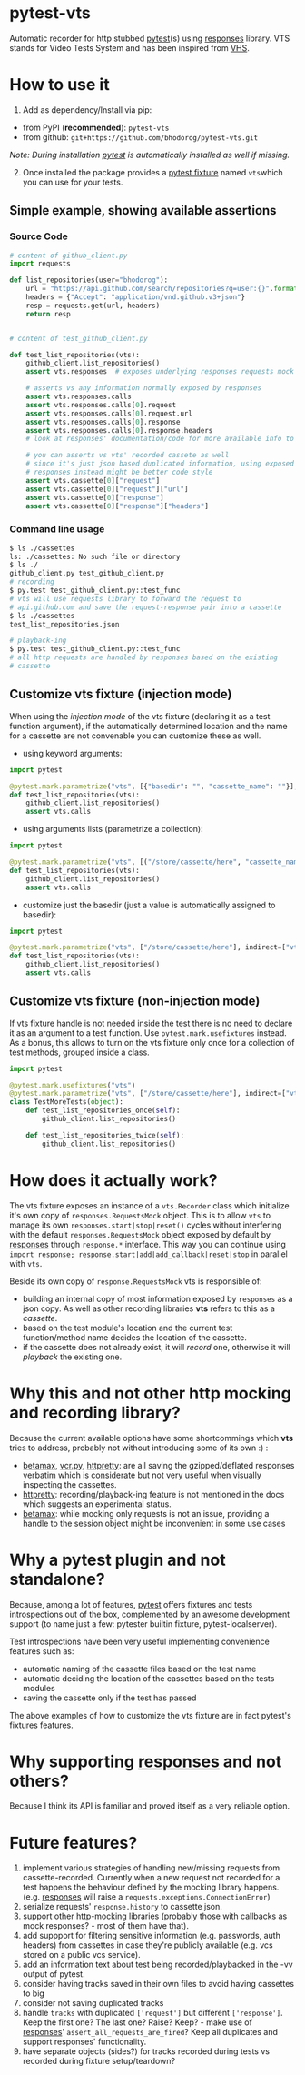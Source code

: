 # pytest-vts
Automatic recorder for http stubbed [pytest][](s) using [responses][]
library. VTS stands for Video Tests System and has been inspired from
[VHS][Videotape format war wiki].

# How to use it

  1. Add as dependency/Install via pip:
  - from PyPI (**recommended**): `pytest-vts`
  - from github: `git+https://github.com/bhodorog/pytest-vts.git`

  *Note: During installation [pytest][] is automatically installed as
   well if missing.*

  2. Once installed the package provides a [pytest fixture][] named `vts`which
  you can use for your tests.

## Simple example, showing available assertions

### Source Code

```python
# content of github_client.py
import requests

def list_repositories(user="bhodorog"):
    url = "https://api.github.com/search/repositories?q=user:{}".format(user)
    headers = {"Accept": "application/vnd.github.v3+json"}
    resp = requests.get(url, headers)
    return resp


# content of test_github_client.py

def test_list_repositories(vts):
    github_client.list_repositories()
    assert vts.responses  # exposes underlying responses requests mock

    # asserts vs any information normally exposed by responses
    assert vts.responses.calls
    assert vts.responses.calls[0].request
    assert vts.responses.calls[0].request.url
    assert vts.responses.calls[0].response
    assert vts.responses.calls[0].response.headers
    # look at responses' documentation/code for more available info to assert against

    # you can asserts vs vts' recorded cassete as well
    # since it's just json based duplicated information, using exposed
    # responses instead might be better code style
    assert vts.cassette[0]["request"]
    assert vts.cassette[0]["request"]["url"]
    assert vts.cassette[0]["response"]
    assert vts.cassette[0]["response"]["headers"]

```

### Command line usage

```bash
$ ls ./cassettes
ls: ./cassettes: No such file or directory
$ ls ./
github_client.py test_github_client.py 
# recording
$ py.test test_github_client.py::test_func
# vts will use requests library to forward the request to
# api.github.com and save the request-response pair into a cassette
$ ls ./cassettes
test_list_repositories.json

# playback-ing
$ py.test test_github_client.py::test_func
# all http requests are handled by responses based on the existing
# cassette
```

## Customize vts fixture (injection mode)
When using the *injection mode* of the vts fixture (declaring it as a
test function argument), if the automatically determined location and
the name for a cassette are not convenable you can customize these as
well.

  - using keyword arguments:
```python
import pytest

@pytest.mark.parametrize("vts", [{"basedir": "", "cassette_name": ""}], indirect=["vts"])
def test_list_repositories(vts):
    github_client.list_repositories()
    assert vts.calls
```

  - using arguments lists (parametrize a collection):
```python
import pytest

@pytest.mark.parametrize("vts", [("/store/cassette/here", "cassette_name")], indirect=["vts"])
def test_list_repositories(vts):
    github_client.list_repositories()
    assert vts.calls
```

  - customize just the basedir (just a value is automatically assigned to basedir):
```python
import pytest

@pytest.mark.parametrize("vts", ["/store/cassette/here"], indirect=["vts"])
def test_list_repositories(vts):
    github_client.list_repositories()
    assert vts.calls
```

## Customize vts fixture (non-injection mode)
If vts fixture handle is not needed inside the test there is no need
to declare it as an argument to a test function. Use
`pytest.mark.usefixtures` instead. As a bonus, this allows to turn on
the vts fixture only once for a collection of test methods, grouped inside
a class.

```python
import pytest

@pytest.mark.usefixtures("vts")
@pytest.mark.parametrize("vts", ["/store/cassette/here"], indirect=["vts"])
class TestMoreTests(object):
    def test_list_repositories_once(self):
        github_client.list_repositories()

    def test_list_repositories_twice(self):
        github_client.list_repositories()
```



# How does it actually work?
The vts fixture exposes an instance of a `vts.Recorder` class which
initialize it's own copy of `responses.RequestsMock` object. This is
to allow `vts` to manage its own `responses.start|stop|reset()` cycles
without interfering with the default `responses.RequestsMock` object
exposed by default by [responses][] through `response.*`
interface. This way you can continue using `import response;
response.start|add|add_callback|reset|stop` in parallel with `vts`.

Beside its own copy of `response.RequestsMock` vts is responsible of:

  - building an internal copy of most information exposed by
    `responses` as a json copy. As well as other recording libraries
    **vts** refers to this as a *cassette*.
  - based on the test module's location and the current test
    function/method name decides the location of the cassette.
  - if the cassette does not already exist, it will *record* one,
    otherwise it will *playback* the existing one.


# Why this and not other http mocking and recording library?
Because the current available options have some shortcommings which
**vts** tries to address, probably not without introducing some of
its own :) :

  - [betamax][], [vcr.py][], [httpretty][]: are all saving the
    gzipped/deflated responses verbatim which is
    [considerate](https://betamax.readthedocs.io/en/latest/implementation_details.html#gzip-content-encoding)
    but not very useful when visually inspecting the cassettes.
  - [httpretty][]: recording/playback-ing feature is not mentioned in the
    docs which suggests an experimental status.
  - [betamax][]: while mocking only requests is not an issue, providing a
    handle to the session object might be inconvenient in
    some use cases

# Why a pytest plugin and not standalone?
Because, among a lot of features, [pytest][] offers fixtures and tests
introspections out of the box, complemented by an awesome development
support (to name just a few: pytester builtin fixture,
pytest-localserver).

Test introspections have been very useful implementing convenience
features such as:

  - automatic naming of the cassette files based on the test name
  - automatic deciding the location of the cassettes based on the
    tests modules
  - saving the cassette only if the test has passed

The above examples of how to customize the vts fixture are in fact
pytest's fixtures features.

# Why supporting [responses][] and not others?
Because I think its API is familiar and proved itself as a very
reliable option.

# Future features?
  1. implement various strategies of handling new/missing requests from
  cassette-recorded. Currently when a new request not recorded for a
  test happens the behaviour defined by the mocking library happens.
  (e.g. [responses][] will raise a `requests.exceptions.ConnectionError`)
  2. serialize requests' `response.history` to cassette json.
  3. support other http-mocking libraries (probably those with
     callbacks as mock responses? - most of them have that).
  4. add suppport for filtering sensitive information (e.g. passwords,
     auth headers) from cassettes in case they're publicly available
     (e.g. vcs stored on a public vcs service).
  5. add an information text about test being recorded/playbacked in
     the -vv output of pytest.
  6. consider having tracks saved in their own files to avoid having
     cassettes to big
  7. consider not saving duplicated tracks
  8. handle `tracks` with duplicated `['request']` but different
     `['response']`. Keep the first one? The last one? Raise? Keep?
    - make use of [responses][]' `assert_all_requests_are_fired`? Keep
      all duplicates and support responses' functionality.
  9. have separate objects (sides?) for tracks recorded during tests
     vs recorded during fixture setup/teardown?


[betamax]: https://betamax.readthedocs.org/
[vcr.py]: https://vcrpy.readthedocs.org/
[httpretty]: https://github.com/gabrielfalcao/HTTPretty
[responses]: https://github.com/getsentry/responses
[pytest]: http://pytest.org/latest/
[pip]: https://pip.pypa.io/en/stable/
[pytest fixture]: http://pytest.org/latest/fixture.html#fixture
[Videotape format war wiki]: https://en.wikipedia.org/wiki/Videotape_format_war
